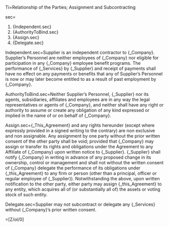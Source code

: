 Ti=Relationship of the Parties; Assignment and Subcontracting

sec=<ol><li>{Independent.sec}<li>{AuthorityToBind.sec}<li>{Assign.sec}<li>{Delegate.sec}</ol>

Independent.sec=Supplier is an independent contractor to {_Company}. Supplier’s Personnel are neither employees of {_Company} nor eligible for participation in any {_Company} employee benefit programs. The performance of {_Services} by {_Supplier} and receipt of payments shall have no effect on any payments or benefits that any of Supplier’s Personnel is now or may later become entitled to as a result of past employment by {_Company}.

AuthorityToBind.sec=Neither Supplier’s Personnel, {_Supplier} nor its agents, subsidiaries, affiliates and employees are in any way the legal representatives or agents of {_Company}, and neither shall have any right or authority to assume or create any obligation of any kind expressed or implied in the name of or on behalf of {_Company}.

Assign.sec={_This_Agreement} and any rights hereunder (except where expressly provided in a signed writing to the contrary) are non exclusive and non assignable. Any assignment by one party without the prior written consent of the other party shall be void; provided that {_Company} may assign or transfer its rights and obligations under the Agreement to any Affiliate of {_Company} upon written notice to {_Supplier}. {_Supplier} shall notify {_Company} in writing in advance of any proposed change in its ownership, control or management and shall not without the written consent of {_Company} delegate the performance of its obligations under {_this_Agreement} to any firm or person (other than a principal, officer or regular employee of {_Supplier}). Notwithstanding the above, upon written notification to the other party, either party may assign {_this_Agreement} to any entity, which acquires all of (or substantially all of) the assets or voting stock of such entity.

Delegate.sec=Supplier may not subcontract or delegate any {_Services} without {_Company}’s prior written consent.

=[Z/ol/0]
